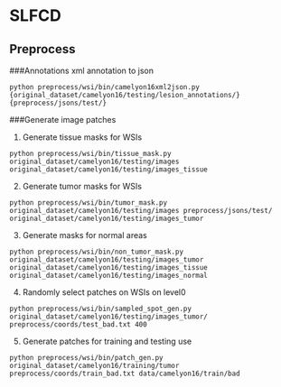 # SLFCD
## Preprocess
###Annotations
xml annotation to json
```shell
python preprocess/wsi/bin/camelyon16xml2json.py {original_dataset/camelyon16/testing/lesion_annotations/} {preprocess/jsons/test/}
```
###Generate image patches
1. Generate tissue masks for WSIs
```shell
python preprocess/wsi/bin/tissue_mask.py original_dataset/camelyon16/testing/images original_dataset/camelyon16/testing/images_tissue
```
2. Generate tumor masks for WSIs
```shell
python preprocess/wsi/bin/tumor_mask.py original_dataset/camelyon16/testing/images preprocess/jsons/test/ original_dataset/camelyon16/testing/images_tumor
```
3. Generate masks for normal areas
```shell
python preprocess/wsi/bin/non_tumor_mask.py original_dataset/camelyon16/testing/images_tumor original_dataset/camelyon16/testing/images_tissue original_dataset/camelyon16/testing/images_normal
```
4. Randomly select patches on WSIs on level0
```shell
python preprocess/wsi/bin/sampled_spot_gen.py original_dataset/camelyon16/testing/images_tumor/ preprocess/coords/test_bad.txt 400
```
5. Generate patches for training and testing use
```shell
python preprocess/wsi/bin/patch_gen.py original_dataset/camelyon16/training/tumor preprocess/coords/train_bad.txt data/camelyon16/train/bad
```

